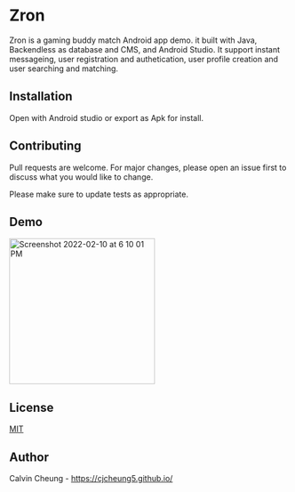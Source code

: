 # Zron

Zron is a gaming buddy match Android app demo. it built with Java, Backendless as database and CMS, and Android Studio. 
It support instant messageing, user registration and authetication, user profile creation and user searching and matching.

## Installation

Open with Android studio or export as Apk for install.

## Contributing
Pull requests are welcome. For major changes, please open an issue first to discuss what you would like to change.

Please make sure to update tests as appropriate.

## Demo
<img width="262" alt="Screenshot 2022-02-10 at 6 10 01 PM" src="https://user-images.githubusercontent.com/19802256/153395425-d4d75af3-2a75-4868-a05c-6399c553c2f1.png">


## License
[MIT](https://choosealicense.com/licenses/mit/)

## Author
Calvin Cheung - https://cjcheung5.github.io/
